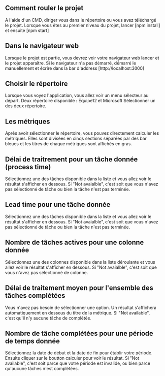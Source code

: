 ## Comment rouler le projet

A l'aide d'un CMD, diriger vous dans le répertoire ou vous avez téléchargé le projet.
Lorsque vous êtes au premier niveau du projet, lancer [npm install]  et ensuite [npm start]

## Dans le navigateur web

Lorsque le projet est partie, vous devrez voir votre navigateur web lancer et le projet apparaître.
Si le navigateur n'a pas démarré, démarré le manuellement et écrire dans la bar d'address [http://localhost:3000]

## Choisir le répertoire

Lorsque vous voyez l'application, vous allez voir un menu sélecteur au départ. 
Deux répertoire disponible : Equipe12 et Microsoft
Sélectionner un des deux répertoire. 

## Les métriques

Après avoir sélectionner le répertoire, vous pouvez directement calculer les métriques. 
Elles sont divisées en cinqs sections séparées par des bar bleues et les titres de chaque métriques sont affichés en gras. 


## Délai de traitrement pour un tâche donnée (process time)

Sélectionnez une des tâches disponible dans la liste et vous allez voir le résultat s'afficher en dessous.
Si "Not avaialble", c'est soit que vous n'avez pas sélectionné de tâche ou bien la tâche n'est pas terminée. 

## Lead time pour une tâche donnée 

Sélectionnez une des tâches disponible dans la liste et vous allez voir le résultat s'afficher en dessous.
Si "Not avaialble", c'est soit que vous n'avez pas sélectionné de tâche ou bien la tâche n'est pas terminée. 

## Nombre de tâches actives pour une colonne donnée

Sélectionnez une des colonnes disponible dans la liste déroulante et vous allez voir le résultat s'afficher en dessous. 
Si "Not avaialble", c'est soit que vous n'avez pas sélectionné de colonne.

## Délai de traitement moyen pour l'ensemble des tâches complétées

Vous n'avez pas besoin de sélectionner une option. 
Un résultat s'affichera automatiquement en dessous du titre de la métrique. 
Si "Not available", c'est qu'il n'y aucune tâche de complétée.

## Nombre de tâche complétées pour une période de temps donnée

Sélectionnez la date de début et la date de fin pour établir votre période.
Ensuite cliquer sur le boutton calculer pour voir le résultat. 
Si "Not available", c'est soit parce que votre période est invalide, ou bien parce qu'aucune tâches n'est complétées.
